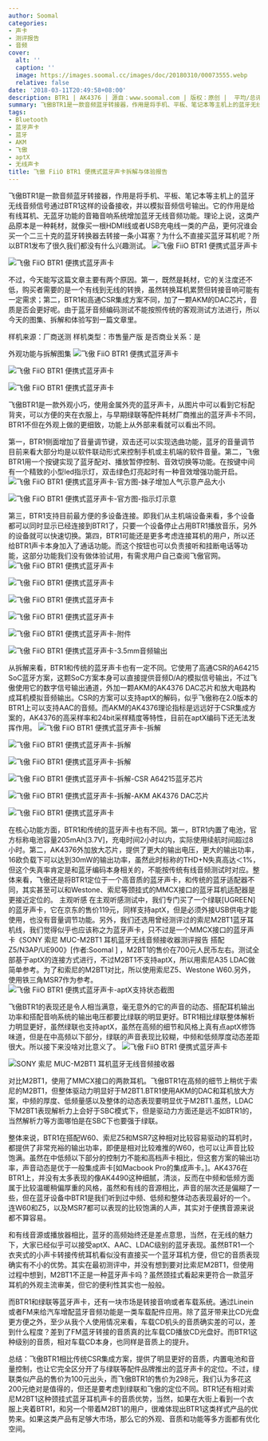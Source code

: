 ```yaml
---
author: Soomal
categories:
- 声卡
- 测评报告
- 音频
cover:
  alt: ''
  caption: ''
  image: https://images.soomal.cc/images/doc/20180310/00073555.webp
  relative: false
date: '2018-03-11T20:49:58+08:00'
description: BTR1 | AK4376 | 源自：www.soomal.com | 版权：原创 |  平均/总评分：08.71/122
summary: 飞傲BTR1是一款音频蓝牙转接器，作用是将手机、平板、笔记本等主机上的蓝牙无线音频信号通过BTR1这样的设备接收，并以模拟音频信号输出。BTR1和高通CSR集成方案不同，加了一颗AKM的DAC芯片，音质是否会更好？
tags:
- Bluetooth
- 蓝牙声卡
- 蓝牙
- AKM
- 飞傲
- aptX
- 无线声卡
title: 飞傲 FiiO BTR1 便携式蓝牙声卡拆解与体验报告
---
```


飞傲BTR1是一款音频蓝牙转接器，作用是将手机、平板、笔记本等主机上的蓝牙无线音频信号通过BTR1这样的设备接收，并以模拟音频信号输出。它的作用是给有线耳机、无蓝牙功能的音箱音响系统增加蓝牙无线音频功能。理论上说，这类产品原本是一种耗材，就像买一根HDMI线或者USB充电线一类的产品，更何况谁会买一个二三十克的蓝牙转换器去转接一条小耳塞？为什么不直接买蓝牙耳机呢？所以BTR1发布了很久我们都没有什么兴趣测试。
![飞傲 FiiO BTR1 便携式蓝牙声卡](https://images.soomal.cc/images/doc/20180310/00073537.webp)




![飞傲 FiiO BTR1 便携式蓝牙声卡](https://images.soomal.cc/images/doc/20180310/00073538.webp)




不过，今天能写这篇文章主要有两个原因。第一，既然是耗材，它的关注度还不低，购买者需要的是一个有线到无线的转换，虽然转换耳机累赘但转接音响可能有一定需求；第二，BTR1和高通CSR集成方案不同，加了一颗AKM的DAC芯片，音质是否会更好呢。由于蓝牙音频编码测试不能按照传统的客观测试方法进行，所以今天的图集、拆解和体验写到一篇文章里。

样机来源：厂商送测
样机类型：市售量产版
是否商业关系：是

外观功能与拆解图集
![飞傲 FiiO BTR1 便携式蓝牙声卡](https://images.soomal.cc/images/doc/20180310/00073539.webp)




![飞傲 FiiO BTR1 便携式蓝牙声卡](https://images.soomal.cc/images/doc/20180310/00073540.webp)




![飞傲 FiiO BTR1 便携式蓝牙声卡](https://images.soomal.cc/images/doc/20180310/00073541.webp)




飞傲BTR1是一款外观小巧，使用金属外壳的蓝牙声卡，从图片中可以看到它标配背夹，可以方便的夹在衣服上，与早期绿联等配件耗材厂商推出的蓝牙声卡不同，BTR1不但在外观上做的更细致，功能上从外部来看就可以看出不同。

第一，BTR1侧面增加了音量调节键，双击还可以实现选曲功能，蓝牙的音量调节目前来看大部分均是以软件联动形式来控制手机或主机端的软件音量。第二，飞傲BTR1用一个按键实现了蓝牙配对、播放暂停控制、音效切换等功能。在按键中间有一个精致的小型led指示灯，双击绿色灯亮起时有一种音效增强功能开启。
![飞傲 FiiO BTR1 便携式蓝牙声卡-官方图-妹子增加人气示意产品大小](https://images.soomal.cc/images/doc/20180311/00073560_01.webp)




![飞傲 FiiO BTR1 便携式蓝牙声卡-官方图-指示灯示意](https://images.soomal.cc/images/doc/20180311/00073561_01.webp)




第三，BTR1支持目前最方便的多设备连接。即我们从主机端设备来看，多个设备都可以同时显示已经连接到BTR1了，只要一个设备停止占用BTR1播放音乐，另外的设备就可以快速切换。第四，BTR1可能还是更多考虑连接耳机的用户，所以还给BTR1声卡本身加入了通话功能。而这个按钮也可以负责接听和挂断电话等功能，这部分功能我们没有做体验试用，有需求用户自己查阅飞傲官网。
![飞傲 FiiO BTR1 便携式蓝牙声卡](https://images.soomal.cc/images/doc/20180310/00073542_01.webp)




![飞傲 FiiO BTR1 便携式蓝牙声卡](https://images.soomal.cc/images/doc/20180310/00073543_01.webp)




![飞傲 FiiO BTR1 便携式蓝牙声卡](https://images.soomal.cc/images/doc/20180310/00073544_01.webp)




![飞傲 FiiO BTR1 便携式蓝牙声卡](https://images.soomal.cc/images/doc/20180310/00073545_01.webp)




![飞傲 FiiO BTR1 便携式蓝牙声卡-附件](https://images.soomal.cc/images/doc/20180310/00073546_01.webp)




![飞傲 FiiO BTR1 便携式蓝牙声卡-3.5mm音频输出](https://images.soomal.cc/images/doc/20180310/00073547_01.webp)




从拆解来看，BTR1和传统的蓝牙声卡也有一定不同。它使用了高通CSR的A64215 SoC蓝牙方案，这颗SoC方案本身可以直接提供音频D/A的模拟信号输出，不过飞傲使用它的数字信号输出通道，外加一颗AKM的AK4376 DAC芯片和放大电路构成耳机模拟音频输出。CSR的方案可以支持aptX的解码，似乎飞傲称在2.0版本的BTR1上可以支持AAC的音频。而AKM的AK4376理论指标是远远好于CSR集成方案的，AK4376的高采样率和24bit采样精度等特性，目前在aptX编码下还无法发挥作用。
![飞傲 FiiO BTR1 便携式蓝牙声卡-拆解](https://images.soomal.cc/images/doc/20180310/00073549.webp)




![飞傲 FiiO BTR1 便携式蓝牙声卡-拆解](https://images.soomal.cc/images/doc/20180310/00073550.webp)




![飞傲 FiiO BTR1 便携式蓝牙声卡-拆解](https://images.soomal.cc/images/doc/20180310/00073551.webp)




![飞傲 FiiO BTR1 便携式蓝牙声卡-拆解-CSR A64215蓝牙芯片](https://images.soomal.cc/images/doc/20180310/00073552.webp)




![飞傲 FiiO BTR1 便携式蓝牙声卡-拆解-AKM AK4376 DAC芯片](https://images.soomal.cc/images/doc/20180310/00073553.webp)




![飞傲 FiiO BTR1 便携式蓝牙声卡](https://images.soomal.cc/images/doc/20180310/00073554.webp)




在核心功能方面，BTR1和传统的蓝牙声卡也有不同。第一，BTR1内置了电池，官方标称电池容量205mAh[3.7V]，充电时间2小时以内，实际使用续航时间超过8小时。第二，AK4376外加放大芯片，提供了更大的输出电压，更大的输出功率，16欧负载下可以达到30mW的输出功率，虽然此时标称的THD+N失真高达＜1%，但这个失真率肯定是和蓝牙编码本身相关的，不能按传统有线音频测试时对应。整体来看，飞傲还是将BTR1定位于一个高音质的蓝牙声卡，和传统的蓝牙适配器不同，其实甚至可以和Westone、索尼等颈挂式的MMCX接口的蓝牙耳机适配器是更接近定位的。
主观听感
在主观听感测试中，我们专门买了一个绿联[UGREEN]的蓝牙声卡，它在京东的售价119元，同样支持aptX，但是必须外接USB供电才能使用，也没有音量调节功能。另外，我们还选用曾经测评过的索尼M2BT1蓝牙耳机线，我们觉得似乎也应该称之为蓝牙声卡，只不过是一个MMCX接口的蓝牙声卡《SONY 索尼 MUC-M2BT1 耳机蓝牙无线音频接收器测评报告 搭配Z5/N3AP/UE900》[作者:Soomal ]
，M2BT1的售价在700元人民币左右。测试全部基于aptX的连接方式进行，不过M2BT1不支持aptX，所以用索尼A35 LDAC做简单参考。为了和索尼的M2BT1对比，所以使用索尼Z5、Westone W60.另外，使用铁三角MSR7作为参考。
![飞傲 FiiO BTR1 便携式蓝牙声卡-aptX支持状态截图](https://images.soomal.cc/images/doc/20180311/00073557.webp)




飞傲BTR1的表现还是令人相当满意，毫无意外的它的声音的动态、搭配耳机输出功率和搭配音响系统的输出电压都要比绿联的明显更好。BTR1相比绿联整体解析力明显更好，虽然绿联也支持aptX，虽然在高频的细节和风格上真有点aptX修饰味道，但是在中高频以下部分，绿联的声音表现比较糊，中频和低频厚度动态差距很大。所以接下来没啥对比意义了。
![飞傲 FiiO BTR1 便携式蓝牙声卡](https://images.soomal.cc/images/doc/20180310/00073548_01.webp)




![SONY 索尼 MUC-M2BT1 耳机蓝牙无线音频接收器](https://images.soomal.cc/images/doc/20170821/00069773_01.webp)




对比M2BT1，使用了MMCX接口的两款耳机。飞傲BTR1在高频的细节上稍优于索尼的M2BT1，但整体驱动力明显好于M2BT1.BTR1使用AKM的DAC和耳机放大方案，中频的厚度、低频量感以及整体的动态表现要明显优于M2BT1.虽然，LDAC下M2BT1表现解析力上会好于SBC模式下，但是驱动力方面还是远不如BTR1的，当然解析力等方面哪怕是在SBC下也要强于绿联。

整体来说，BTR1在搭配W60、索尼Z5和MSR7这种相对比较容易驱动的耳机时，都提供了非常充裕的输出功率，即便是相对比较难推的W60，也可以让声音比较饱满。虽然在中低频以下部分的控制力不能和高档声卡相比，但这套方案的输出功率，声音动态是优于一般集成声卡[如Macbook Pro的集成声卡。]。AK4376在BTR1上，并没有太多表现的像AK4490这种细腻，清淡，反而在中频和低频方面属于比较温暖稍偏厚重的风格，虽然和有线的音源相比，声音的层次还是偏糊了一些，但在蓝牙设备中BTR1是我们听到过中频、低频和整体动态表现最好的一个。连W60和Z5，以及MSR7都可以表现的比较饱满的人声，其实对于便携音源来说都不算容易。

和有线音源或播放器相比，蓝牙的高频始终还是差点意思，当然，在无线的魅力下，大家已经似乎可以接受aptX、AAC、LDAC级别的蓝牙表现。虽然BTR1一个衣夹式的小声卡转接传统耳机看似没有直接买一个蓝牙耳机方便，但它的音质表现确实有不小的优势。其实在最初测评中，并没有想到要对比索尼M2BT1，但使用过程中想到，M2BT1不正是一种蓝牙声卡吗？虽然颈挂式看起来更符合一款蓝牙耳机的外观主流审美，但它的便利性其实也一般般。

而BTR1和绿联等蓝牙声卡，还有一块市场是转接音响或者车载系统。通过Linein或者FM来给汽车增配蓝牙音频功能是一类车载配件应用。除了蓝牙带来比CD光盘更方便之外，至少从我个人使用情况来看，车载CD机头的音质确实差的可以，差到什么程度？差到了FM蓝牙转接的音质真的比车载CD播放CD光盘好。而BTR1这种级别的音质，相对车载CD本身，也同样是音质上的提升。

总结：飞傲BTR1相比传统CSR集成方案，提供了明显更好的音质，内置电池和音量控制，也让它完全区分开了与绿联等配件品牌推出的蓝牙声卡的定位。不过，绿联类似产品的售价为100元出头，而飞傲BTR1的售价为298元，我们认为多花这200元绝对是值得的，但还是要考虑到绿联和飞傲的定位不同。BTR1还有相对索尼M2BT1这种颈挂式蓝牙耳机声卡的音质优势，当然，如果在大街上看到一个衣服上夹着BTR1，和另一个带着M2BT1的用户，很难体现出BTR1这类样式产品的优势来。如果这类产品有足够大市场，那么它的外观、音质和功能等多方面都有优化空间。